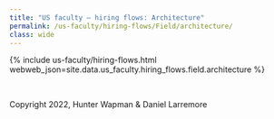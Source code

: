 ```yaml
---
title: "US faculty — hiring flows: Architecture"
permalink: /us-faculty/hiring-flows/Field/architecture/
class: wide
---
```


{% include us-faculty/hiring-flows.html webweb_json=site.data.us_faculty.hiring_flows.field.architecture %}

<br>

Copyright 2022, Hunter Wapman & Daniel Larremore